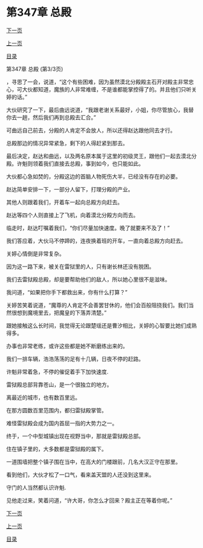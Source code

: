 <h1>第347章    总殿</h1>
            <div><p><a href="./1041_%E7%AC%AC348%E7%AB%A0_%E8%B6%81%E7%81%AB%E6%89%93%E5%8A%AB.md">下一页</a></p><p><a href="./1039_%E7%AC%AC347%E7%AB%A0_%E6%80%BB%E6%AE%BF.md">上一页</a></p><p><a href="../">目录</a></p></div>
            <div><p>第347章    总殿 (第3/3页)</p><p>，寻思了一会，说道，“这个有些困难，因为虽然漠北分殿殿主石开对殿主非常忠心，可大伙都知道，魔族的人非常难缠，不是谁都能掌控得了的。并且他们只听关婷的话。”</p><p>大伙研究了一下，最后曲远说道，“我跟老谢关系最好，小姐，你尽管放心，我替你去一趟，然后我们再到总殿去汇合。”</p><p>可曲远自己前去，分殿的人肯定不会放人，所以还得赵达跟他同去才行。</p><p>总殿那边的情况异常紧急，剩下的人得赶紧到那去。</p><p>最后决定，赵达和曲远，以及两名原本属于这里的初级灵王，跟他们一起去漠北分殿。许魁则领着我们直接去总殿，事到如今，也只能如此。</p><p>大伙都心急如焚的，分殿这边的首脑人物死伤大半，已经没有存在的必要。</p><p>赵达简单安排一下，一部分人留下，打理分殿的产业。</p><p>其他人则跟着我们，开着车一起向总殿方向赶去。</p><p>赵达等四个人则直接上了飞机，向着漠北分殿方向而去。</p><p>临走时，赵达叮嘱着我们，“你们尽量加快速度。晚了就要来不及了！”</p><p>我们答应着，大伙马不停蹄的，连夜换着班的开车，一直向着总殿方向赶去。</p><p>关婷心情倒是非常复杂。</p><p>因为这一路下来，被关在雷狱里的人，只有谢长林还没有脱困。</p><p>我们去雷狱殿总殿，却是要帮助他们的敌人，所以她心里很不是滋味。</p><p>我问道，“如果把你手下都救出来，你有什么打算？”</p><p>关婷苦笑着说道，“魔尊的人肯定不会善罢甘休的，他们会百般阻挠我们。我们当然很想到魔境里去，把魔皇的下落弄清楚。”</p><p>跟她接触这么长时间，我觉得无论跟楚瑶还是曹汐相比，关婷的心智要比她们成熟得多。</p><p>办事也非常老练，或许这些都是她不断磨练出来的。</p><p>我们一排车辆，浩浩荡荡的足有十几辆，日夜不停的赶路。</p><p>许魁非常着急，不停的催促着手下加快速度.</p><p>雷狱殿总部背靠苍山，是一个很独立的地方。</p><p>离最近的城市，也有数百里远。</p><p>在那方圆数百里范围内，都归雷狱殿掌管。</p><p>难怪雷狱殿会成为国内首屈一指的大势力之一。</p><p>终于，一个中型城镇出现在视野当中，那就是雷狱殿总部。</p><p>住在镇子里的，大多数都是雷狱殿的属下。</p><p>一道围墙把整个镇子围在当中，在高大的门楼跟前，几名大汉正守在那里。</p><p>看到他们，大伙才松了一口气，看来盖天盟的人还没到这里来。</p><p>守门的人当然都认识许魁.</p><p>见他走过来，笑着问道，“许大哥，你怎么才回来？殿主正在等着你呢。”</p></div>
            <div><p><a href="./1041_%E7%AC%AC348%E7%AB%A0_%E8%B6%81%E7%81%AB%E6%89%93%E5%8A%AB.md">下一页</a></p><p><a href="./1039_%E7%AC%AC347%E7%AB%A0_%E6%80%BB%E6%AE%BF.md">上一页</a></p><p><a href="../">目录</a></p></div>